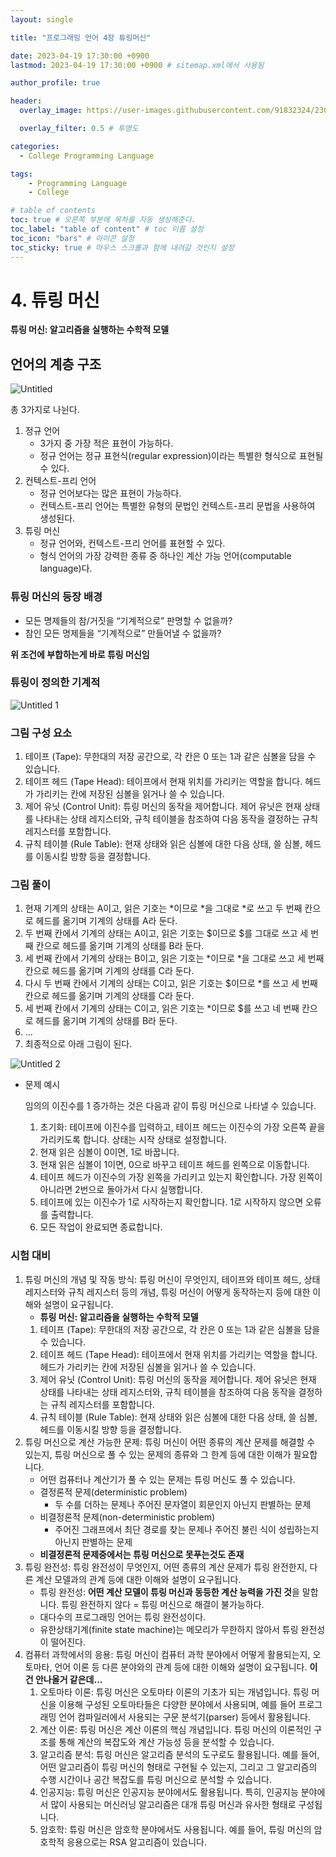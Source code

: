 ```yaml
---
layout: single

title: "프로그래밍 언어 4장 튜링머신"

date: 2023-04-19 17:30:00 +0900
lastmod: 2023-04-19 17:30:00 +0900 # sitemap.xml에서 사용됨

author_profile: true

header:
  overlay_image: https://user-images.githubusercontent.com/91832324/230569648-63784ccb-93a0-4bb0-85b3-9da6cc9d9f55.png

  overlay_filter: 0.5 # 투명도

categories: 
  - College Programming Language

tags: 
    - Programming Language
    - College

# table of contents
toc: true # 오른쪽 부분에 목차를 자동 생성해준다.
toc_label: "table of content" # toc 이름 설정
toc_icon: "bars" # 아이콘 설정
toc_sticky: true # 마우스 스크롤과 함께 내려갈 것인지 설정
---
```

# 4. 튜링 머신

**튜링 머신: 알고리즘을 실행하는 수학적 모델**

## 언어의 계층 구조

![Untitled](https://github.com/lold2424/lold2424/assets/91832324/6dcfa329-c468-450d-bbe6-d4961d413b40)

총 3가지로 나뉜다.

1. 정규 언어
    - 3가지 중 가장 적은 표현이 가능하다.
    - 정규 언어는 정규 표현식(regular expression)이라는 특별한 형식으로 표현될 수 있다.
2. 컨텍스트-프리 언어
    - 정규 언어보다는 많은 표현이 가능하다.
    - 컨텍스트-프리 언어는 특별한 유형의 문법인 컨텍스트-프리 문법을 사용하여 생성된다.
3. 튜링 머신
    - 정규 언어와, 컨텍스트-프리 언어를 표현할 수 있다.
    - 형식 언어의 가장 강력한 종류 중 하나인 계산 가능 언어(computable language)다.

### 튜링 머신의 등장 배경

- 모든  명제들의  참/거짓을  “기계적으로”  판명할  수 없을까?
- 참인  모든  명제들을  “기계적으로”  만들어낼  수  없을까?

**위 조건에 부합하는게 바로 튜링 머신임**

### 튜링이 정의한 기계적

![Untitled 1](https://github.com/lold2424/lold2424/assets/91832324/33aa636e-e833-4d42-b168-1efa605236c8)

### 그림 구성 요소

1. 테이프 (Tape): 무한대의 저장 공간으로, 각 칸은 0 또는 1과 같은 심볼을 담을 수 있습니다.
2. 테이프 헤드 (Tape Head): 테이프에서 현재 위치를 가리키는 역할을 합니다. 헤드가 가리키는 칸에 저장된 심볼을 읽거나 쓸 수 있습니다.
3. 제어 유닛 (Control Unit): 튜링 머신의 동작을 제어합니다. 제어 유닛은 현재 상태를 나타내는 상태 레지스터와, 규칙 테이블을 참조하여 다음 동작을 결정하는 규칙 레지스터를 포함합니다.
4. 규칙 테이블 (Rule Table): 현재 상태와 읽은 심볼에 대한 다음 상태, 쓸 심볼, 헤드를 이동시킬 방향 등을 결정합니다.

### 그림 풀이

1. 현재 기계의 상태는 A이고, 읽은 기호는 *이므로 *을 그대로 *로 쓰고 두 번째 칸으로 헤드를 옮기며 기계의 상태를 A라 둔다.
2. 두 번째 칸에서 기계의 상태는 A이고, 읽은 기호는 $이므로 $를 그대로 쓰고 세 번째 칸으로 헤드를 옮기며 기계의 상태를 B라 둔다.
3. 세 번째 칸에서 기계의 상태는 B이고, 읽은 기호는 *이므로 *을 그대로 쓰고 세 번째 칸으로 헤드를 옮기며 기계의 상태를 C라 둔다.
4. 다시 두 번째 칸에서 기계의 상태는 C이고, 읽은 기호는 $이므로 *를 쓰고 세 번째 칸으로 헤드를 옮기며 기계의 상태를 C라 둔다.
5. 세 번째 칸에서 기계의 상태는 C이고, 읽은 기호는 *이므로 $를 쓰고 네 번째 칸으로 헤드를 옮기며 기계의 상태를 B라 둔다.
6. ...
7. 최종적으로 아래 그림이 된다.

![Untitled 2](https://github.com/lold2424/lold2424/assets/91832324/1c447fb4-b3fa-4822-8558-23b57dcc1dd0)

- 문제 예시
    
    임의의 이진수를 1 증가하는 것은 다음과 같이 튜링 머신으로 나타낼 수 있습니다.
    
    1. 초기화: 테이프에 이진수를 입력하고, 테이프 헤드는 이진수의 가장 오른쪽 끝을 가리키도록 합니다. 상태는 시작 상태로 설정합니다.
    2. 현재 읽은 심볼이 0이면, 1로 바꿉니다.
    3. 현재 읽은 심볼이 1이면, 0으로 바꾸고 테이프 헤드를 왼쪽으로 이동합니다.
    4. 테이프 헤드가 이진수의 가장 왼쪽을 가리키고 있는지 확인합니다. 가장 왼쪽이 아니라면 2번으로 돌아가서 다시 실행합니다.
    5. 테이프에 있는 이진수가 1로 시작하는지 확인합니다. 1로 시작하지 않으면 오류를 출력합니다.
    6. 모든 작업이 완료되면 종료합니다.

### 시험 대비

1. 튜링 머신의 개념 및 작동 방식: 튜링 머신이 무엇인지, 테이프와 테이프 헤드, 상태 레지스터와 규칙 레지스터 등의 개념, 튜링 머신이 어떻게 동작하는지 등에 대한 이해와 설명이 요구됩니다.
    - **튜링 머신: 알고리즘을 실행하는 수학적 모델**
    1. 테이프 (Tape): 무한대의 저장 공간으로, 각 칸은 0 또는 1과 같은 심볼을 담을 수 있습니다.
    2. 테이프 헤드 (Tape Head): 테이프에서 현재 위치를 가리키는 역할을 합니다. 헤드가 가리키는 칸에 저장된 심볼을 읽거나 쓸 수 있습니다.
    3. 제어 유닛 (Control Unit): 튜링 머신의 동작을 제어합니다. 제어 유닛은 현재 상태를 나타내는 상태 레지스터와, 규칙 테이블을 참조하여 다음 동작을 결정하는 규칙 레지스터를 포함합니다.
    4. 규칙 테이블 (Rule Table): 현재 상태와 읽은 심볼에 대한 다음 상태, 쓸 심볼, 헤드를 이동시킬 방향 등을 결정합니다.
2. 튜링 머신으로 계산 가능한 문제: 튜링 머신이 어떤 종류의 계산 문제를 해결할 수 있는지, 튜링 머신으로 풀 수 있는 문제의 종류와 그 한계 등에 대한 이해가 필요합니다.
    - 어떤 컴퓨터나 계산기가 풀 수 있는 문제는 튜링 머신도 풀 수 있습니다.
    - 결정론적 문제(deterministic problem)
        - 두 수를 더하는 문제나 주어진 문자열이 회문인지 아닌지 판별하는 문제
    - 비결정론적 문제(non-deterministic problem)
        - 주어진 그래프에서 최단 경로를 찾는 문제나 주어진 불린 식이 성립하는지 아닌지 판별하는 문제
    - **비결정론적 문제중에서는 튜링 머신으로 못푸는것도 존재**
3. 튜링 완전성: 튜링 완전성이 무엇인지, 어떤 종류의 계산 문제가 튜링 완전한지, 다른 계산 모델과의 관계 등에 대한 이해와 설명이 요구됩니다.
    - 튜링 완전성: **어떤 계산 모델이 튜링 머신과 동등한 계산 능력을 가진 것**을 말합니다.
    튜링 완전하지 않다 = 튜링 머신으로 해결이 불가능하다.
    - 대다수의 프로그래밍 언어는 튜링 완전성이다.
    - 유한상태기계(finite state machine)는 메모리가 무한하지 않아서 튜링 완전성이 떨어진다.
4. 컴퓨터 과학에서의 응용: 튜링 머신이 컴퓨터 과학 분야에서 어떻게 활용되는지, 오토마타, 언어 이론 등 다른 분야와의 관계 등에 대한 이해와 설명이 요구됩니다.
**이건 안나올거 같은데…**
    1. 오토마타 이론: 튜링 머신은 오토마타 이론의 기초가 되는 개념입니다. 튜링 머신을 이용해 구성된 오토마타들은 다양한 분야에서 사용되며, 예를 들어 프로그래밍 언어 컴파일러에서 사용되는 구문 분석기(parser) 등에서 활용됩니다.
    2. 계산 이론: 튜링 머신은 계산 이론의 핵심 개념입니다. 튜링 머신의 이론적인 구조를 통해 계산의 복잡도와 계산 가능성 등을 분석할 수 있습니다.
    3. 알고리즘 분석: 튜링 머신은 알고리즘 분석의 도구로도 활용됩니다. 예를 들어, 어떤 알고리즘이 튜링 머신의 형태로 구현될 수 있는지, 그리고 그 알고리즘의 수행 시간이나 공간 복잡도를 튜링 머신으로 분석할 수 있습니다.
    4. 인공지능: 튜링 머신은 인공지능 분야에서도 활용됩니다. 특히, 인공지능 분야에서 많이 사용되는 머신러닝 알고리즘은 대개 튜링 머신과 유사한 형태로 구성됩니다.
    5. 암호학: 튜링 머신은 암호학 분야에서도 사용됩니다. 예를 들어, 튜링 머신의 암호학적 응용으로는 RSA 알고리즘이 있습니다.
